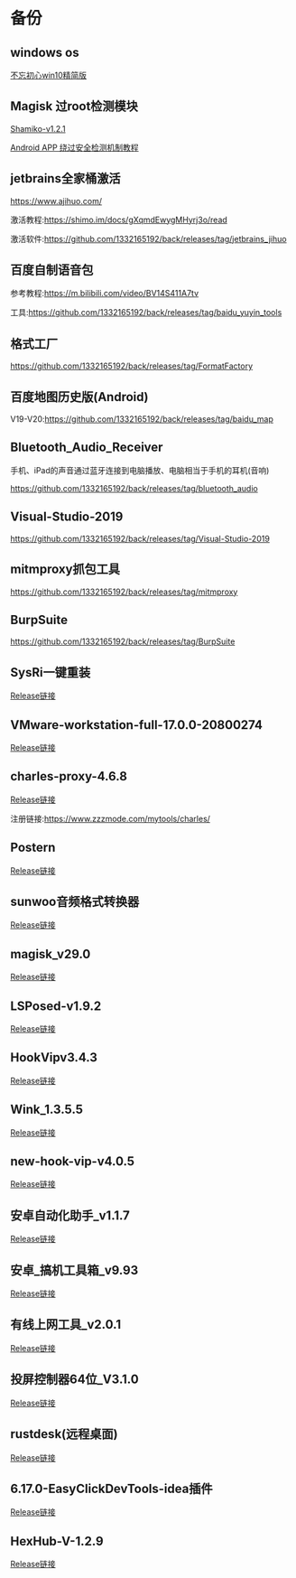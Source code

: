 # 备份
## windows os
[不忘初心win10精简版](https://github.com/1332165192/back/releases/tag/win_10)
## Magisk 过root检测模块

[Shamiko-v1.2.1](https://github.com/1332165192/back/releases/tag/Shamiko-v1.2.1-383-back)

[Android APP 绕过安全检测机制教程](https://xz.aliyun.com/t/12858?time__1311=GqGxuDcDRD9AitD%2FYriQGkQjdGIhS3wu0bD)

## jetbrains全家桶激活

https://www.ajihuo.com/

激活教程:https://shimo.im/docs/gXqmdEwygMHyrj3o/read

激活软件:https://github.com/1332165192/back/releases/tag/jetbrains_jihuo

## 百度自制语音包

参考教程:https://m.bilibili.com/video/BV14S411A7tv

工具:https://github.com/1332165192/back/releases/tag/baidu_yuyin_tools

## 格式工厂
https://github.com/1332165192/back/releases/tag/FormatFactory

## 百度地图历史版(Android)
V19-V20:https://github.com/1332165192/back/releases/tag/baidu_map

## Bluetooth_Audio_Receiver
手机、iPad的声音通过蓝牙连接到电脑播放、电脑相当于手机的耳机(音响)

https://github.com/1332165192/back/releases/tag/bluetooth_audio
## Visual-Studio-2019
https://github.com/1332165192/back/releases/tag/Visual-Studio-2019
## mitmproxy抓包工具
https://github.com/1332165192/back/releases/tag/mitmproxy
## BurpSuite
https://github.com/1332165192/back/releases/tag/BurpSuite

## SysRi一键重装
[Release链接](https://github.com/1332165192/back/releases/tag/SysRi%E4%B8%80%E9%94%AE%E9%87%8D%E8%A3%85)

## VMware-workstation-full-17.0.0-20800274
[Release链接](https://github.com/1332165192/back/releases/tag/VMware-workstation-full-17.0.0-20800274)

## charles-proxy-4.6.8
[Release链接](https://github.com/1332165192/back/releases/tag/charles-proxy-4.6.8)

注册链接:https://www.zzzmode.com/mytools/charles/

## Postern
[Release链接](https://github.com/1332165192/back/releases/tag/Postern)

## sunwoo音频格式转换器
[Release链接](https://github.com/1332165192/back/releases/tag/sunwoo%E9%9F%B3%E9%A2%91%E6%A0%BC%E5%BC%8F%E8%BD%AC%E6%8D%A2%E5%99%A8)

## magisk_v29.0
[Release链接](https://github.com/1332165192/back/releases/tag/magisk_v29.0)

## LSPosed-v1.9.2
[Release链接](https://github.com/1332165192/back/releases/tag/LSPosed-v1.9.2)

## HookVipv3.4.3
[Release链接](https://github.com/1332165192/back/releases/tag/HookVipv3.4.3)

## Wink_1.3.5.5
[Release链接](https://github.com/1332165192/back/releases/tag/Wink_1.3.5.5)

## new-hook-vip-v4.0.5
[Release链接](https://github.com/1332165192/back/releases/tag/new-hook-vip-v4.0.5)

## 安卓自动化助手_v1.1.7
[Release链接](https://github.com/1332165192/back/releases/tag/%E5%AE%89%E5%8D%93%E8%87%AA%E5%8A%A8%E5%8C%96%E5%8A%A9%E6%89%8B_v1.1.7)

## 安卓_搞机工具箱_v9.93
[Release链接](https://github.com/1332165192/back/releases/tag/%E5%AE%89%E5%8D%93_%E6%90%9E%E6%9C%BA%E5%B7%A5%E5%85%B7%E7%AE%B1_v9.93)

## 有线上网工具_v2.0.1
[Release链接](https://github.com/1332165192/back/releases/tag/%E6%9C%89%E7%BA%BF%E4%B8%8A%E7%BD%91%E5%B7%A5%E5%85%B7_v2.0.1)

## 投屏控制器64位_V3.1.0
[Release链接](https://github.com/1332165192/back/releases/tag/%E6%8A%95%E5%B1%8F%E6%8E%A7%E5%88%B6%E5%99%A864%E4%BD%8D_V3.1.0)

## rustdesk(远程桌面)
[Release链接](https://github.com/1332165192/back/releases/tag/rustdesk)

## 6.17.0-EasyClickDevTools-idea插件
[Release链接](https://github.com/1332165192/back/releases/tag/6.17.0-EasyClickDevTools-idea%E6%8F%92%E4%BB%B6)

## HexHub-V-1.2.9
[Release链接](https://github.com/1332165192/back/releases/tag/HexHub-V-1.2.9)
